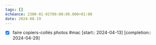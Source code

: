 ```yaml
---
tags: []
échéance: 2300-01-01T00:00:00.000+01:00
date: 2024-08-19
---
```

- [X] faire copiers-collés photos #mac  [start:: 2024-04-13]  [completion:: 2024-04-29]